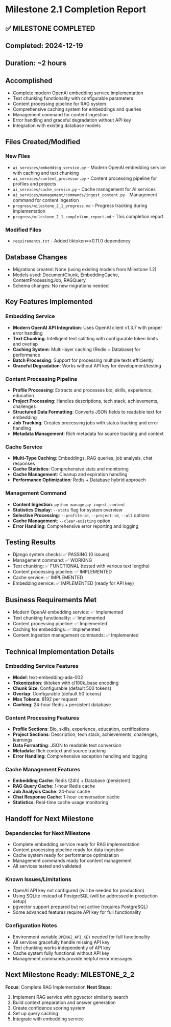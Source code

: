 # Milestone 2.1 Completion Report

## ✅ MILESTONE COMPLETED
## Completed: 2024-12-19
## Duration: ~2 hours

## Accomplished
- Complete modern OpenAI embedding service implementation
- Text chunking functionality with configurable parameters
- Content processing pipeline for RAG system
- Comprehensive caching system for embeddings and queries
- Management command for content ingestion
- Error handling and graceful degradation without API key
- Integration with existing database models

## Files Created/Modified
### New Files
- `ai_services/embedding_service.py` - Modern OpenAI embedding service with caching and text chunking
- `ai_services/content_processor.py` - Content processing pipeline for profiles and projects
- `ai_services/cache_service.py` - Cache management for AI services
- `ai_services/management/commands/ingest_content.py` - Management command for content ingestion
- `progress/milestone_2_1_progress.md` - Progress tracking during implementation
- `progress/milestone_2_1_completion_report.md` - This completion report

### Modified Files
- `requirements.txt` - Added tiktoken==0.11.0 dependency

## Database Changes
- Migrations created: None (using existing models from Milestone 1.2)
- Models used: DocumentChunk, EmbeddingCache, ContentProcessingJob, RAGQuery
- Schema changes: No new migrations needed

## Key Features Implemented

### Embedding Service
- **Modern OpenAI API Integration**: Uses OpenAI client v1.3.7 with proper error handling
- **Text Chunking**: Intelligent text splitting with configurable token limits and overlap
- **Caching System**: Multi-layer caching (Redis + Database) for performance
- **Batch Processing**: Support for processing multiple texts efficiently
- **Graceful Degradation**: Works without API key for development/testing

### Content Processing Pipeline
- **Profile Processing**: Extracts and processes bio, skills, experience, education
- **Project Processing**: Handles descriptions, tech stack, achievements, challenges
- **Structured Data Formatting**: Converts JSON fields to readable text for embedding
- **Job Tracking**: Creates processing jobs with status tracking and error handling
- **Metadata Management**: Rich metadata for source tracking and context

### Cache Service
- **Multi-Type Caching**: Embeddings, RAG queries, job analysis, chat responses
- **Cache Statistics**: Comprehensive stats and monitoring
- **Cache Management**: Cleanup and expiration handling
- **Performance Optimization**: Redis + Database hybrid approach

### Management Command
- **Content Ingestion**: `python manage.py ingest_content`
- **Statistics Display**: `--stats` flag for system overview
- **Selective Processing**: `--profile-id`, `--project-id`, `--all` options
- **Cache Management**: `--clear-existing` option
- **Error Handling**: Comprehensive error reporting and logging

## Testing Results
- Django system checks: ✅ PASSING (0 issues)
- Management command: ✅ WORKING
- Text chunking: ✅ FUNCTIONAL (tested with various text lengths)
- Content processing pipeline: ✅ IMPLEMENTED
- Cache service: ✅ IMPLEMENTED
- Embedding service: ✅ IMPLEMENTED (ready for API key)

## Business Requirements Met
- Modern OpenAI embedding service: ✅ Implemented
- Text chunking functionality: ✅ Implemented
- Content processing pipeline: ✅ Implemented
- Caching for embeddings: ✅ Implemented
- Content ingestion management commands: ✅ Implemented

## Technical Implementation Details

### Embedding Service Features
- **Model**: text-embedding-ada-002
- **Tokenization**: tiktoken with cl100k_base encoding
- **Chunk Size**: Configurable (default 500 tokens)
- **Overlap**: Configurable (default 50 tokens)
- **Max Tokens**: 8192 per request
- **Caching**: 24-hour Redis + persistent database

### Content Processing Features
- **Profile Sections**: Bio, skills, experience, education, certifications
- **Project Sections**: Description, tech stack, achievements, challenges, learnings
- **Data Formatting**: JSON to readable text conversion
- **Metadata**: Rich context and source tracking
- **Error Handling**: Comprehensive exception handling and logging

### Cache Management Features
- **Embedding Cache**: Redis (24h) + Database (persistent)
- **RAG Query Cache**: 1-hour Redis cache
- **Job Analysis Cache**: 24-hour cache
- **Chat Response Cache**: 1-hour conversation cache
- **Statistics**: Real-time cache usage monitoring

## Handoff for Next Milestone
### Dependencies for Next Milestone
- Complete embedding service ready for RAG implementation
- Content processing pipeline ready for data ingestion
- Cache system ready for performance optimization
- Management commands ready for content management
- All services tested and validated

### Known Issues/Limitations
- OpenAI API key not configured (will be needed for production)
- Using SQLite instead of PostgreSQL (will be addressed in production setup)
- pgvector support prepared but not active (requires PostgreSQL)
- Some advanced features require API key for full functionality

### Configuration Notes
- Environment variable `OPENAI_API_KEY` needed for full functionality
- All services gracefully handle missing API key
- Text chunking works independently of API key
- Cache system fully functional without API key
- Management commands provide helpful error messages

## Next Milestone Ready: MILESTONE_2_2
**Focus**: Complete RAG Implementation
**Next Steps**: 
1. Implement RAG service with pgvector similarity search
2. Build context preparation and answer generation
3. Create confidence scoring system
4. Set up query caching
5. Integrate with embedding service
